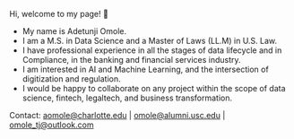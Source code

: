 Hi, welcome to my page! 👋
- My name is Adetunji Omole.
- I am a M.S. in Data Science and a Master of Laws (LL.M) in U.S. Law.
- I have professional experience in all the stages of data lifecycle and in Compliance, in the banking and financial services industry.
- I am interested in AI and Machine Learning, and the intersection of digitization and regulation.
- I would be happy to collaborate on any project within the scope of data science, fintech, legaltech, and business transformation.
  
Contact: aomole@charlotte.edu | omole@alumni.usc.edu | omole_tj@outlook.com 
